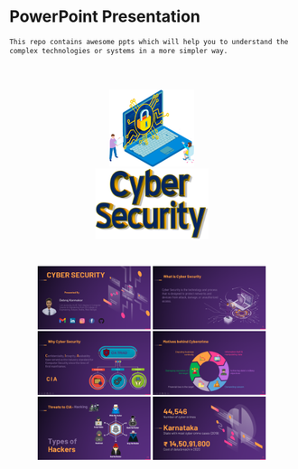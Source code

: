 # PowerPoint Presentation
    This repo contains awesome ppts which will help you to understand the complex technologies or systems in a more simpler way.

<br>
<br>
<!-- ![Cyber Security](assets/Daco_4328764.png)
![Cyber Security](assets/Daco_5612429.png) -->

<p align="center">
  <img src="assets/Daco_4328764.png" width="150" title="Cyber Security icon">
  <br>
  <img src="assets/Daco_5612429.png" width="200" alt="Cyber Security">
</p>

<br>

<p align="center">
  <img src="assets/Screenshot (93).png" width="200">
  <img src="assets/Screenshot (94).png" width="200">
  <img src="assets/Screenshot (97).png" width="200">
  <img src="assets/Screenshot (98).png" width="200">
  <img src="assets/Screenshot (95).png" width="200">
  <img src="assets/Screenshot (96).png" width="200">
</p>
